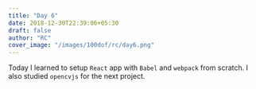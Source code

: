 ```yaml
---
title: "Day 6"
date: 2018-12-30T22:39:06+05:30
draft: false
author: "RC"
cover_image: "/images/100dof/rc/day6.png"
---
```


Today I learned to setup `React` app with `Babel` and `webpack` from scratch. I also studied `opencvjs` for the next project. 
